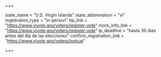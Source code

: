 +++

state_name = "U.S. Virgin Islands"
state_abbreviation = "vi"
registration_type = "in-person"
hp_link = "https://www.vivote.gov/voters/register-vote"
more_info_link = "https://www.vivote.gov/voters/register-vote"
ip_deadline = "hasta 30 días antes del día de las elecciones"
confirm_registration_link = "https://www.vivote.gov/voters/lookup"

+++
